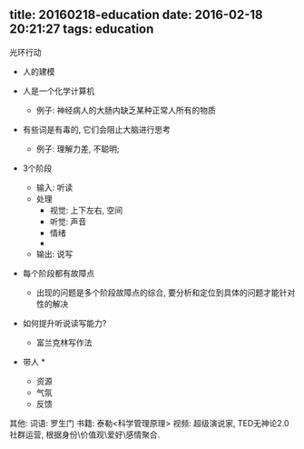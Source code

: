 title: 20160218-education
date: 2016-02-18 20:21:27
tags: education
---


光环行动 
- 人的建模

- 人是一个化学计算机
  * 例子: 神经病人的大肠内缺乏某种正常人所有的物质
- 有些词是有毒的, 它们会阻止大脑进行思考
  * 例子: 理解力差, 不聪明;
- 3个阶段 
  * 输入: 听读    
  * 处理
    + 视觉: 上下左右, 空间      
    + 听觉: 声音
    + 情绪
    +  
  * 输出: 说写
- 每个阶段都有故障点  
  * 出现的问题是多个阶段故障点的综合, 要分析和定位到具体的问题才能针对性的解决
- 如何提升听说读写能力?
  * 富兰克林写作法
- 带人
  * 
  * 资源 
  * 气氛 
  * 反馈


其他:
词语: 罗生门
书籍: 泰勒<科学管理原理>
视频: 超级演说家, TED无神论2.0
社群运营, 根据身份\价值观\爱好\感情聚合.



